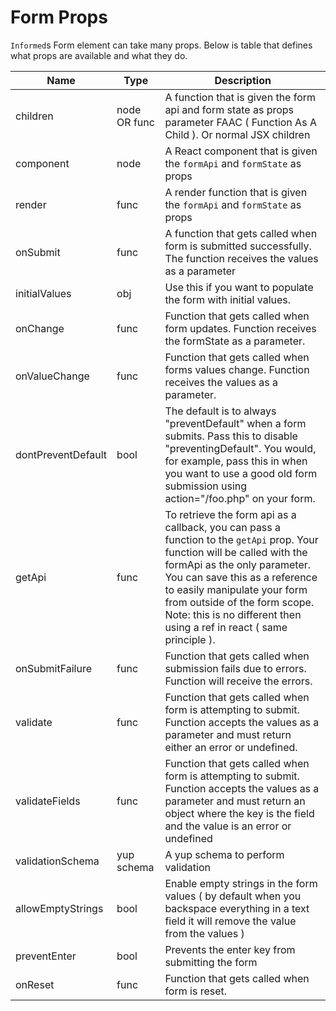 # Form Props

`Informed`s Form element can take many props. Below is table that defines what
props are available and what they do.

| Name               | Type         | Description                                                                                                                                                                                                                                                                                                                         |
| ------------------ | ------------ | ----------------------------------------------------------------------------------------------------------------------------------------------------------------------------------------------------------------------------------------------------------------------------------------------------------------------------------- |
| children           | node OR func | A function that is given the form api and form state as props parameter FAAC ( Function As A Child ). Or normal JSX children                                                                                                                                                                                                        |
| component          | node         | A React component that is given the `formApi` and `formState` as props                                                                                                                                                                                                                                                              |
| render             | func         | A render function that is given the `formApi` and `formState` as props                                                                                                                                                                                                                                                              |
| onSubmit           | func         | A function that gets called when form is submitted successfully. The function receives the values as a parameter                                                                                                                                                                                                                    |
| initialValues      | obj          | Use this if you want to populate the form with initial values.                                                                                                                                                                                                                                                                      |
| onChange           | func         | Function that gets called when form updates. Function receives the formState as a parameter.                                                                                                                                                                                                                                        |
| onValueChange      | func         | Function that gets called when forms values change. Function receives the values as a parameter.                                                                                                                                                                                                                                    |
| dontPreventDefault | bool         | The default is to always "preventDefault" when a form submits. Pass this to disable "preventingDefault". You would, for example, pass this in when you want to use a good old form submission using action="/foo.php" on your form.                                                                                                 |
| getApi             | func         | To retrieve the form api as a callback, you can pass a function to the `getApi` prop. Your function will be called with the formApi as the only parameter. You can save this as a reference to easily manipulate your form from outside of the form scope. Note: this is no different then using a ref in react ( same principle ). |
| onSubmitFailure    | func         | Function that gets called when submission fails due to errors. Function will receive the errors.                                                                                                                                                                         |
| validate           | func         | Function that gets called when form is attempting to submit. Function accepts the values as a parameter and must return either an error or undefined.                                                                                                                                                                         |
| validateFields     | func         | Function that gets called when form is attempting to submit. Function accepts the values as a parameter and must return an object where the key is the field and the value is an error or undefined                                                                                                                                                                         |
| validationSchema     | yup schema   |    A yup schema to perform validation |
| allowEmptyStrings     | bool         | Enable empty strings in the form values ( by default when you backspace everything in a text field it will remove the value from the values )                                                                                                                                                             |
| preventEnter     | bool         |    Prevents the enter key from submitting the form |
| onReset | func | Function that gets called when form is reset.